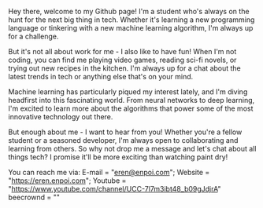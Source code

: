 Hey there, welcome to my Github page! I'm a student who's always on the hunt for the next big thing in tech. Whether it's learning a new programming language or tinkering with a new machine learning algorithm, I'm always up for a challenge.

But it's not all about work for me - I also like to have fun! When I'm not coding, you can find me playing video games, reading sci-fi novels, or trying out new recipes in the kitchen. I'm always up for a chat about the latest trends in tech or anything else that's on your mind.

Machine learning has particularly piqued my interest lately, and I'm diving headfirst into this fascinating world. From neural networks to deep learning, I'm excited to learn more about the algorithms that power some of the most innovative technology out there.

But enough about me - I want to hear from you! Whether you're a fellow student or a seasoned developer, I'm always open to collaborating and learning from others. So why not drop me a message and let's chat about all things tech? I promise it'll be more exciting than watching paint dry!

You can reach me via:
E-mail = "eren@enpoi.com";
Website = "https://eren.enpoi.com";
Youtube = "https://www.youtube.com/channel/UCC-7l7m3ibt48_b09gJdjrA"
beecrownd = ""
